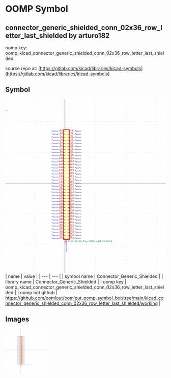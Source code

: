 # OOMP Symbol  
## connector_generic_shielded_conn_02x36_row_letter_last_shielded  by arturo182  
  
oomp key: oomp_kicad_connector_generic_shielded_conn_02x36_row_letter_last_shielded  
  
source repo at: [https://gitlab.com/kicad/libraries/kicad-symbols](https://gitlab.com/kicad/libraries/kicad-symbols)  
## Symbol  
  
[![working.png](working_600.png)](working.png)  
| name | value | 
| --- | --- | 
| symbol name | Connector_Generic_Shielded | 
| library name | Connector_Generic_Shielded | 
| oomp key | oomp_kicad_connector_generic_shielded_conn_02x36_row_letter_last_shielded | 
| oomp bot github | https://github.com/oomlout/oomlout_oomp_symbol_bot/tree/main/kicad_connector_generic_shielded_conn_02x36_row_letter_last_shielded/working | 
## Images  
  
[![working.png](working_140.png)](working.png)  
